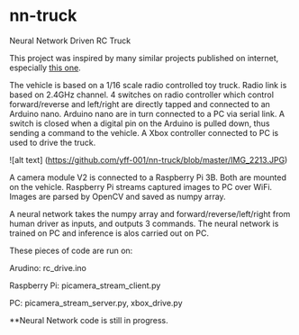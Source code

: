 # nn-truck
Neural Network Driven RC Truck

This project was inspired by many similar projects published on internet, especially <a href = 'https://github.com/hamuchiwa/AutoRCCar'>this one</a>.

The vehicle is based on a 1/16 scale radio controlled toy truck. Radio link is based on 2.4GHz channel. 4 switches on radio controller which control forward/reverse and left/right are directly tapped and connected to an Arduino nano. Arduino nano are in turn connected to a PC via serial link. A switch is closed when a digital pin on the Arduino is pulled down, thus sending a command to the vehicle. A Xbox controller connected to PC is used to drive the truck.

![alt text] (https://github.com/yff-001/nn-truck/blob/master/IMG_2213.JPG)

A camera module V2 is connected to a Raspberry Pi 3B. Both are mounted on the vehicle. Raspberry Pi streams captured images to PC over WiFi. Images are parsed by OpenCV and saved as numpy array.

A neural network takes the numpy array and forward/reverse/left/right from human driver as inputs, and outputs 3 commands. The neural network is trained on PC and inference is alos carried out on PC.

These pieces of code are run on:

Arudino: rc_drive.ino

Raspberry Pi: picamera_stream_client.py

PC: picamera_stream_server.py, xbox_drive.py

**Neural Network code is still in progress.
